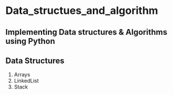 # Data_structues_and_algorithm

Implementing Data structures & Algorithms using Python
------------------------------------------------------

## Data Structures
1. Arrays
2. LinkedList
3. Stack